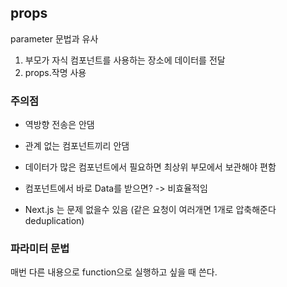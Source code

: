 ## props

parameter 문법과 유사

1. 부모가 자식 컴포넌트를 사용하는 장소에 데이터를 전달
2. props.작명 사용

### 주의점

- 역방향 전송은 안댐
- 관계 없는 컴포넌트끼리 안댐

- 데이터가 많은 컴포넌트에서 필요하면 최상위 부모에서 보관해야 편함

- 컴포넌트에서 바로 Data를 받으면? -> 비효율적임
- Next.js 는 문제 없을수 있음 (같은 요청이 여러개면 1개로 압축해준다 deduplication)

### 파라미터 문법

매번 다른 내용으로 function으로 실행하고 싶을 때 쓴다.
